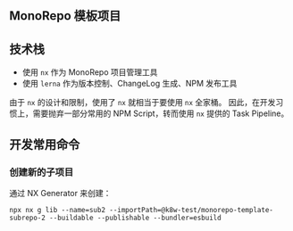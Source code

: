## MonoRepo 模板项目

## 技术栈

- 使用 `nx` 作为 MonoRepo 项目管理工具
- 使用 `lerna` 作为版本控制、ChangeLog 生成、NPM 发布工具

由于 `nx` 的设计和限制，使用了 `nx` 就相当于要使用 `nx` 全家桶。
因此，在开发习惯上，需要抛弃一部分常用的 NPM Script，转而使用 `nx` 提供的 Task Pipeline。

## 开发常用命令

### 创建新的子项目

通过 NX Generator 来创建：

```
npx nx g lib --name=sub2 --importPath=@k8w-test/monorepo-template-subrepo-2 --buildable --publishable --bundler=esbuild
```